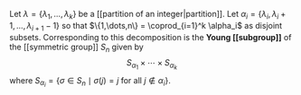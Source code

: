 Let $\lambda = \{\lambda_1,\dots,\lambda_k\}$ be a [[partition of an integer|partition]]. Let $\alpha_i = \{\lambda_i, \lambda_i + 1, \dots, \lambda_{i+1} - 1\}$ so that $\{1,\dots,n\} = \coprod_{i=1}^k \alpha_i$ as disjoint subsets. Corresponding to this decomposition is the **Young [[subgroup]]** of the [[symmetric group]] $S_n$ given by $$S_{\alpha_1} \times \cdots \times S_{\alpha_k}$$ where $S_{\alpha_i} = \{\sigma\in S_n \mid \sigma(j) = j \text{ for all } j\notin \alpha_i\}$.